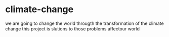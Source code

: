 # climate-change
we are going to change the world througth the transformation of the climate change this project is slutions to those problems affectour world
